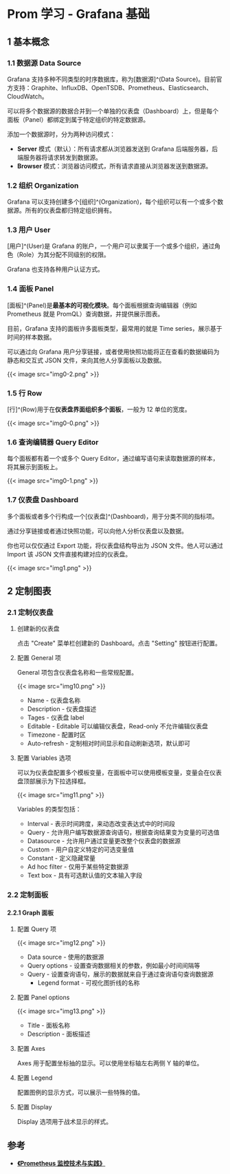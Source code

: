 # Prom 学习 - Grafana 基础


## 1 基本概念

### 1.1 数据源 Data Source
Grafana 支持多种不同类型的时序数据库，称为[数据源]^(Data Source)。目前官方支持：Graphite、InfluxDB、OpenTSDB、Prometheus、Elasticsearch、CloudWatch。

可以将多个数据源的数据合并到一个单独的仪表盘（Dashboard）上，但是每个面板（Panel）都绑定到属于特定组织的特定数据源。

添加一个数据源时，分为两种访问模式：
* **Server** 模式（默认）：所有请求都从浏览器发送到 Grafana 后端服务器，后端服务器将请求转发到数据源。
* **Browser** 模式：浏览器访问模式，所有请求直接从浏览器发送到数据源。

### 1.2 组织 Organization
Grafana 可以支持创建多个[组织]^(Organization)，每个组织可以有一个或多个数据源。所有的仪表盘都归特定组织拥有。

### 1.3 用户 User
[用户]^(User)是 Grafana 的账户，一个用户可以隶属于一个或多个组织，通过角色（Role）为其分配不同级别的权限。

Grafana 也支持各种用户认证方式。

### 1.4 面板 Panel
[面板]^(Panel)是**最基本的可视化模块**。每个面板根据查询编辑器（例如 Prometheus 就是 PromQL）查询数据，并提供展示图表。

目前，Grafana 支持的面板许多面板类型，最常用的就是 Time series，展示基于时间的样本数据。

可以通过向 Grafana 用户分享链接，或者使用快照功能将正在查看的数据编码为静态和交互式 JSON 文件，来向其他人分享面板以及数据。

{{< image src="img0-2.png" >}}

### 1.5 行 Row
[行]^(Row)用于在**仪表盘界面组织多个面板**，一般为 12 单位的宽度。

{{< image src="img0-0.png" >}}

### 1.6 查询编辑器 Query Editor
每个面板都有着一个或多个 Query Editor，通过编写语句来读取数据源的样本，将其展示到面板上。

{{< image src="img0-1.png" >}}


### 1.7 仪表盘 Dashboard
多个面板或者多个行构成一个[仪表盘]^(Dashboard)，用于分类不同的指标项。

通过分享链接或者通过快照功能，可以向他人分析仪表盘以及数据。

你也可以仅仅通过 Export 功能，将仪表盘结构导出为 JSON 文件。他人可以通过 Import 该 JSON 文件直接构建对应的仪表盘。

{{< image src="img1.png" >}}


## 2 定制图表

### 2.1 定制仪表盘

1. 创建新的仪表盘
   
   点击 "Create" 菜单栏创建新的 Dashboard。点击 "Setting" 按钮进行配置。

2. 配置 General 项
   
   General 项包含仪表盘名称和一些常规配置。

   {{< image src="img10.png" >}}

   * Name         - 仪表盘名称                                          
   * Description  - 仪表盘描述                                          
   * Tages        - 仪表盘 label                                        
   * Editable     - Editable 可以编辑仪表盘，Read-only 不允许编辑仪表盘 
   * Timezone     - 配置时区                                            
   * Auto-refresh - 定制相对时间显示和自动刷新选项，默认即可            


3. 配置 Variables 选项
   
   可以为仪表盘配置多个模板变量，在面板中可以使用模板变量，变量会在仪表盘顶部展示为下拉选择框。

   {{< image src="img11.png" >}}

   Variables 的类型包括：
   * Interval - 表示时间跨度，来动态改变表达式中的时间段
   * Query - 允许用户编写数据源查询语句，根据查询结果变为变量的可选值
   * Datasource - 允许用户通过变量更改整个仪表盘的数据源
   * Custom - 用户自定义特定的可选变量值
   * Constant - 定义隐藏常量
   * Ad hoc filter - 仅用于某些特定数据源
   * Text box - 具有可选默认值的文本输入字段

### 2.2 定制面板

#### 2.2.1 Graph 面板
1. 配置 Query 项
   
   {{< image src="img12.png" >}}

   * Data source - 使用的数据源
   * Query options - 设置查询数据相关的参数，例如最小时间间隔等
   * Query - 设置查询语句，展示的数据就来自于通过查询语句查询数据源
     * Legend format - 可视化图折线的名称

2. 配置 Panel options
   
   {{< image src="img13.png" >}}

   * Title - 面板名称
   * Description - 面板描述

3. 配置 Axes
   
   Axes 用于配置坐标抽的显示。可以使用坐标轴左右两侧 Y 轴的单位。

4. 配置 Legend
   
   配置图例的显示方式，可以展示一些特殊的值。

5. 配置 Display
   
   Display 选项用于战术显示的样式。


## 参考

* [**《Prometheus 监控技术与实践》**](https://book.douban.com/subject/35034115/)
